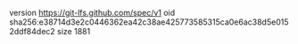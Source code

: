version https://git-lfs.github.com/spec/v1
oid sha256:e38714d3e2c0446362ea42c38ae425773585315ca0e6ac38d5e0152ddf84dec2
size 1881
